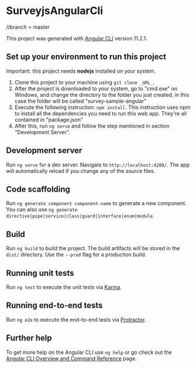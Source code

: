 # SurveyjsAngularCli

//branch = master

This project was generated with [Angular CLI](https://github.com/angular/angular-cli) version 11.2.1.

## Set up your environment to run this project

Important: this project needs **nodejs** installed on your system.

1.  Clone this project to your machine using `git clone _URL_`.
2.  After the project is downloaded to your system, go to "cmd.exe" on Windows, and change the directory to the folder you just created, in this case the folder will be called "survey-sample-angular"
3.  Execute the following instruction: `npm install`. This instruction uses npm to install all the dependencies you need to run this web app. They're all contained in "package.json"
4.  After this, run `ng serve` and follow the step mentioned in section "Development Server".

## Development server

Run `ng serve` for a dev server. Navigate to `http://localhost:4200/`. The app will automatically reload if you change any of the source files.

## Code scaffolding

Run `ng generate component component-name` to generate a new component. You can also use `ng generate directive|pipe|service|class|guard|interface|enum|module`.

## Build

Run `ng build` to build the project. The build artifacts will be stored in the `dist/` directory. Use the `--prod` flag for a production build.

## Running unit tests

Run `ng test` to execute the unit tests via [Karma](https://karma-runner.github.io).

## Running end-to-end tests

Run `ng e2e` to execute the end-to-end tests via [Protractor](http://www.protractortest.org/).

## Further help

To get more help on the Angular CLI use `ng help` or go check out the [Angular CLI Overview and Command Reference](https://angular.io/cli) page.
